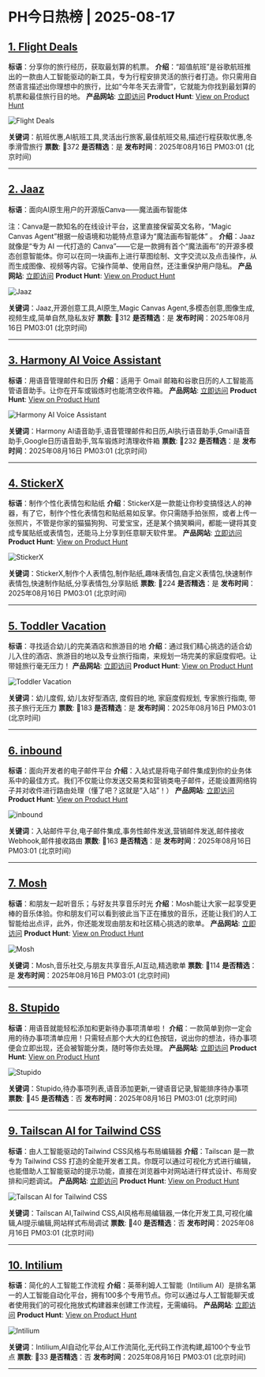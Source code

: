 # PH今日热榜 | 2025-08-17

## [1. Flight Deals](https://www.producthunt.com/products/google?utm_campaign=producthunt-api&utm_medium=api-v2&utm_source=Application%3A+dev+%28ID%3A+189358%29)
**标语**：分享你的旅行经历，获取最划算的机票。
**介绍**：“超值航班”是谷歌航班推出的一款由人工智能驱动的新工具，专为行程安排灵活的旅行者打造。你只需用自然语言描述出你理想中的旅行，比如“今年冬天去滑雪”，它就能为你找到最划算的机票和最佳旅行目的地。
**产品网站**: [立即访问](https://www.producthunt.com/r/Z7VQ444C6XTCLZ?utm_campaign=producthunt-api&utm_medium=api-v2&utm_source=Application%3A+dev+%28ID%3A+189358%29)
**Product Hunt**: [View on Product Hunt](https://www.producthunt.com/products/google?utm_campaign=producthunt-api&utm_medium=api-v2&utm_source=Application%3A+dev+%28ID%3A+189358%29)

![Flight Deals](https://ph-files.imgix.net/3eef508e-c574-4019-9ee3-1e737664fae2.png?auto=format)

**关键词**：航班优惠,AI航班工具,灵活出行旅客,最佳航班交易,描述行程获取优惠,冬季滑雪旅行
**票数**: 🔺372
**是否精选**：是
**发布时间**：2025年08月16日 PM03:01 (北京时间)

---

## [2. Jaaz](https://www.producthunt.com/products/jaaz?utm_campaign=producthunt-api&utm_medium=api-v2&utm_source=Application%3A+dev+%28ID%3A+189358%29)
**标语**：面向AI原生用户的开源版Canva——魔法画布智能体

注：Canva是一款知名的在线设计平台，这里直接保留英文名称，“Magic Canvas Agent”根据一般语境和功能特点意译为“魔法画布智能体” 。
**介绍**：Jaaz 就像是“专为 AI 一代打造的 Canva”——它是一款拥有首个“魔法画布”的开源多模态创意智能体。你可以在同一块画布上进行草图绘制、文字交流以及点击操作，从而生成图像、视频等内容。它操作简单、使用自然，还注重保护用户隐私。
**产品网站**: [立即访问](https://www.producthunt.com/r/SGXE654GFAYXIJ?utm_campaign=producthunt-api&utm_medium=api-v2&utm_source=Application%3A+dev+%28ID%3A+189358%29)
**Product Hunt**: [View on Product Hunt](https://www.producthunt.com/products/jaaz?utm_campaign=producthunt-api&utm_medium=api-v2&utm_source=Application%3A+dev+%28ID%3A+189358%29)

![Jaaz](https://ph-files.imgix.net/ac38f5a2-f6d9-4fc0-b267-2c2f054a053a.gif?auto=format)

**关键词**：Jaaz,开源创意工具,AI原生,Magic Canvas Agent,多模态创意,图像生成,视频生成,简单自然,隐私友好
**票数**: 🔺312
**是否精选**：是
**发布时间**：2025年08月16日 PM03:01 (北京时间)

---

## [3. Harmony AI Voice Assistant](https://www.producthunt.com/products/harmony-ai-voice-assistant?utm_campaign=producthunt-api&utm_medium=api-v2&utm_source=Application%3A+dev+%28ID%3A+189358%29)
**标语**：用语音管理邮件和日历
**介绍**：适用于 Gmail 邮箱和谷歌日历的人工智能高管语音助手。让你在开车或锻炼时也能清空收件箱。
**产品网站**: [立即访问](https://www.producthunt.com/r/CNGMGYGTM2ILHF?utm_campaign=producthunt-api&utm_medium=api-v2&utm_source=Application%3A+dev+%28ID%3A+189358%29)
**Product Hunt**: [View on Product Hunt](https://www.producthunt.com/products/harmony-ai-voice-assistant?utm_campaign=producthunt-api&utm_medium=api-v2&utm_source=Application%3A+dev+%28ID%3A+189358%29)

![Harmony AI Voice Assistant](https://ph-files.imgix.net/a610e0be-d7f9-4365-bf73-19a689139fc3.png?auto=format)

**关键词**：Harmony AI语音助手,语音管理邮件和日历,AI执行语音助手,Gmail语音助手,Google日历语音助手,驾车锻炼时清理收件箱
**票数**: 🔺232
**是否精选**：是
**发布时间**：2025年08月16日 PM03:01 (北京时间)

---

## [4. StickerX](https://www.producthunt.com/products/stickerx-2?utm_campaign=producthunt-api&utm_medium=api-v2&utm_source=Application%3A+dev+%28ID%3A+189358%29)
**标语**：制作个性化表情包和贴纸
**介绍**：StickerX是一款能让你秒变搞怪达人的神器，有了它，制作个性化表情包和贴纸易如反掌。你只需随手拍张照，或者上传一张照片，不管是你家的猫猫狗狗、可爱宝宝，还是某个搞笑瞬间，都能一键将其变成专属贴纸或表情包，还能马上分享到任意聊天软件里。
**产品网站**: [立即访问](https://www.producthunt.com/r/XOFIYIZGZFJQJ6?utm_campaign=producthunt-api&utm_medium=api-v2&utm_source=Application%3A+dev+%28ID%3A+189358%29)
**Product Hunt**: [View on Product Hunt](https://www.producthunt.com/products/stickerx-2?utm_campaign=producthunt-api&utm_medium=api-v2&utm_source=Application%3A+dev+%28ID%3A+189358%29)

![StickerX](https://ph-files.imgix.net/a314be6e-c191-4b75-8308-6f54fb835a34.png?auto=format)

**关键词**：StickerX,制作个人表情包,制作贴纸,趣味表情包,自定义表情包,快速制作表情包,快速制作贴纸,分享表情包,分享贴纸
**票数**: 🔺224
**是否精选**：是
**发布时间**：2025年08月16日 PM03:01 (北京时间)

---

## [5. Toddler Vacation](https://www.producthunt.com/products/toddler-vacation?utm_campaign=producthunt-api&utm_medium=api-v2&utm_source=Application%3A+dev+%28ID%3A+189358%29)
**标语**：寻找适合幼儿的完美酒店和旅游目的地
**介绍**：通过我们精心挑选的适合幼儿入住的酒店、旅游目的地以及专业旅行指南，来规划一场完美的家庭度假吧。让带娃旅行毫无压力！
**产品网站**: [立即访问](https://www.producthunt.com/r/BJDQBTYB7B2GTK?utm_campaign=producthunt-api&utm_medium=api-v2&utm_source=Application%3A+dev+%28ID%3A+189358%29)
**Product Hunt**: [View on Product Hunt](https://www.producthunt.com/products/toddler-vacation?utm_campaign=producthunt-api&utm_medium=api-v2&utm_source=Application%3A+dev+%28ID%3A+189358%29)

![Toddler Vacation](https://ph-files.imgix.net/50333eaa-807f-4bf7-b756-688367016ee3.png?auto=format)

**关键词**：幼儿度假, 幼儿友好型酒店, 度假目的地, 家庭度假规划, 专家旅行指南, 带孩子旅行无压力
**票数**: 🔺183
**是否精选**：是
**发布时间**：2025年08月16日 PM03:01 (北京时间)

---

## [6. inbound ](https://www.producthunt.com/products/inbound-2?utm_campaign=producthunt-api&utm_medium=api-v2&utm_source=Application%3A+dev+%28ID%3A+189358%29)
**标语**：面向开发者的电子邮件平台
**介绍**：入站式是将电子邮件集成到你的业务体系中的最佳方式。我们不仅能让你发送交易类和营销类电子邮件，还能设置网络钩子并对收件进行路由处理（懂了吧？这就是“入站”！）
**产品网站**: [立即访问](https://www.producthunt.com/r/ZELNTVOSNDXK6N?utm_campaign=producthunt-api&utm_medium=api-v2&utm_source=Application%3A+dev+%28ID%3A+189358%29)
**Product Hunt**: [View on Product Hunt](https://www.producthunt.com/products/inbound-2?utm_campaign=producthunt-api&utm_medium=api-v2&utm_source=Application%3A+dev+%28ID%3A+189358%29)

![inbound ](https://ph-files.imgix.net/78fe7b60-eb0f-4baf-832e-7914b890501f.png?auto=format)

**关键词**：入站邮件平台,电子邮件集成,事务性邮件发送,营销邮件发送,邮件接收Webhook,邮件接收路由
**票数**: 🔺163
**是否精选**：是
**发布时间**：2025年08月16日 PM03:01 (北京时间)

---

## [7. Mosh](https://www.producthunt.com/products/mosh-2?utm_campaign=producthunt-api&utm_medium=api-v2&utm_source=Application%3A+dev+%28ID%3A+189358%29)
**标语**：和朋友一起听音乐；与好友共享音乐时光
**介绍**：Mosh能让大家一起享受更棒的音乐体验。你和朋友们可以看到彼此当下正在播放的音乐，还能让我们的人工智能给出点评，此外，你还能发现由朋友和社区精心挑选的歌单。
**产品网站**: [立即访问](https://www.producthunt.com/r/2HVTSVJSVGHYTZ?utm_campaign=producthunt-api&utm_medium=api-v2&utm_source=Application%3A+dev+%28ID%3A+189358%29)
**Product Hunt**: [View on Product Hunt](https://www.producthunt.com/products/mosh-2?utm_campaign=producthunt-api&utm_medium=api-v2&utm_source=Application%3A+dev+%28ID%3A+189358%29)

![Mosh](https://ph-files.imgix.net/88aff839-1b0c-4d00-92df-8ddeb2638169.png?auto=format)

**关键词**：Mosh,音乐社交,与朋友共享音乐,AI互动,精选歌单
**票数**: 🔺114
**是否精选**：是
**发布时间**：2025年08月16日 PM03:01 (北京时间)

---

## [8. Stupido](https://www.producthunt.com/products/stupido?utm_campaign=producthunt-api&utm_medium=api-v2&utm_source=Application%3A+dev+%28ID%3A+189358%29)
**标语**：用语音就能轻松添加和更新待办事项清单啦！
**介绍**：一款简单到你一定会用的待办事项清单应用！只需轻点那个大大的红色按钮，说出你的想法，待办事项便会立即出现，还会被智能分类，随时等你去处理。
**产品网站**: [立即访问](https://www.producthunt.com/r/4O75PKEI743NRX?utm_campaign=producthunt-api&utm_medium=api-v2&utm_source=Application%3A+dev+%28ID%3A+189358%29)
**Product Hunt**: [View on Product Hunt](https://www.producthunt.com/products/stupido?utm_campaign=producthunt-api&utm_medium=api-v2&utm_source=Application%3A+dev+%28ID%3A+189358%29)

![Stupido](https://ph-files.imgix.net/4dbd3675-649e-4ddb-b75d-713827be52c9.png?auto=format)

**关键词**：Stupido,待办事项列表,语音添加更新,一键语音记录,智能排序待办事项
**票数**: 🔺45
**是否精选**：否
**发布时间**：2025年08月16日 PM03:01 (北京时间)

---

## [9. Tailscan AI for Tailwind CSS](https://www.producthunt.com/products/tailscan?utm_campaign=producthunt-api&utm_medium=api-v2&utm_source=Application%3A+dev+%28ID%3A+189358%29)
**标语**：由人工智能驱动的Tailwind CSS风格与布局编辑器
**介绍**：Tailscan 是一款专为 Tailwind CSS 打造的全能开发者工具。你既可以通过可视化方式进行编辑，也能借助人工智能驱动的提示功能，直接在浏览器中对网站进行样式设计、布局安排和问题调试。
**产品网站**: [立即访问](https://www.producthunt.com/r/XZNYIUNO26OB5F?utm_campaign=producthunt-api&utm_medium=api-v2&utm_source=Application%3A+dev+%28ID%3A+189358%29)
**Product Hunt**: [View on Product Hunt](https://www.producthunt.com/products/tailscan?utm_campaign=producthunt-api&utm_medium=api-v2&utm_source=Application%3A+dev+%28ID%3A+189358%29)

![Tailscan AI for Tailwind CSS](https://ph-files.imgix.net/e5607731-d544-46ef-be1e-b2689390c620.png?auto=format)

**关键词**：Tailscan AI,Tailwind CSS,AI风格布局编辑器,一体化开发工具,可视化编辑,AI提示编辑,网站样式布局调试
**票数**: 🔺40
**是否精选**：否
**发布时间**：2025年08月16日 PM03:01 (北京时间)

---

## [10. Intilium](https://www.producthunt.com/products/intilium?utm_campaign=producthunt-api&utm_medium=api-v2&utm_source=Application%3A+dev+%28ID%3A+189358%29)
**标语**：简化的人工智能工作流程
**介绍**：英蒂利姆人工智能（Intilium AI）是排名第一的人工智能自动化平台，拥有100多个专用节点。你可以通过与人工智能聊天或者使用我们的可视化拖放式构建器来创建工作流程，无需编码。
**产品网站**: [立即访问](https://www.producthunt.com/r/TXKCAZRJH5WH4R?utm_campaign=producthunt-api&utm_medium=api-v2&utm_source=Application%3A+dev+%28ID%3A+189358%29)
**Product Hunt**: [View on Product Hunt](https://www.producthunt.com/products/intilium?utm_campaign=producthunt-api&utm_medium=api-v2&utm_source=Application%3A+dev+%28ID%3A+189358%29)

![Intilium](https://ph-files.imgix.net/634fc617-49a2-4ba2-9729-f20856b62f51.png?auto=format)

**关键词**：Intilium,AI自动化平台,AI工作流简化,无代码工作流构建,超100个专业节点
**票数**: 🔺33
**是否精选**：否
**发布时间**：2025年08月16日 PM03:01 (北京时间)

---

